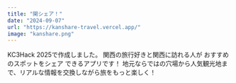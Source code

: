 ```yaml
---
title: "関シェア！"
date: "2024-09-07"
url: "https://kanshare-travel.vercel.app/"
image: "kanshare.png"
---
```

KC3Hack 2025で作成しました。
関西の旅行好きと関西に訪れる人が おすすめのスポットをシェア できるアプリです！
地元ならではの穴場から人気観光地まで、リアルな情報を交換しながら旅をもっと楽しく！
